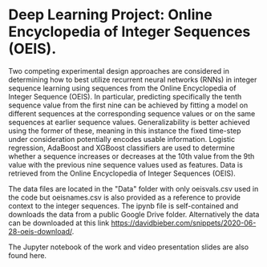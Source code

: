 # Deep Learning Project: Online Encyclopedia of Integer Sequences (OEIS).

Two competing experimental design approaches are considered in determining how to best utilize recurrent neural networks (RNNs) in integer sequence learning using sequences from the Online Encyclopedia of Integer Sequence (OEIS). In particular, predicting specifically the tenth sequence value from the first nine can be achieved by fitting a model on different sequences at the corresponding sequence values or on the same sequences at earlier sequence values. Generalizability is better achieved using the former of these, meaning in this instance the fixed time-step under consideration potentially encodes usable information.
Logistic regression, AdaBoost and XGBoost classifiers are used to determine whether a sequence increases or decreases at the 10th value from the 9th value with the previous nine sequence values used as features. Data is retrieved from the Online Encyclopedia of Integer Sequences (OEIS). 

The data files are located in the "Data" folder with only oeisvals.csv used in the code but oeisnames.csv is also provided as a reference to provide context to the integer sequences. The ipynb file is self-contained and downloads the data from a public Google Drive folder. Alternatively the data can be downloaded at this link https://davidbieber.com/snippets/2020-06-28-oeis-download/.

The Jupyter notebook of the work and video presentation slides are also found here.
